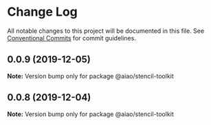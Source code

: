 # Change Log

All notable changes to this project will be documented in this file.
See [Conventional Commits](https://conventionalcommits.org) for commit guidelines.

## 0.0.9 (2019-12-05)

**Note:** Version bump only for package @aiao/stencil-toolkit





## 0.0.8 (2019-12-04)

**Note:** Version bump only for package @aiao/stencil-toolkit
